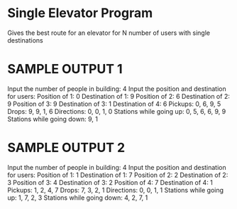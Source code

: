 # Single Elevator Program
Gives the best route for an elevator for N number of users with single destinations

# SAMPLE OUTPUT 1

Input the number of people in building: 4
Input the position and destination for users:
Position of 1: 0
Destination of 1: 9
Position of 2: 6
Destination of 2: 9
Position of 3: 9
Destination of 3: 1
Destination of 4: 6
Pickups:
0, 6, 9, 5
Drops:
9, 9, 1, 6
Directions:
0, 0, 1, 0
Stations while going up:
0, 5, 6, 6, 9, 9
Stations while going down:
9, 1


# SAMPLE OUTPUT 2

Input the number of people in building: 4
Input the position and destination for users:
Position of 1: 1
Destination of 1: 7
Position of 2: 2
Destination of 2: 3
Position of 3: 4
Destination of 3: 2
Position of 4: 7
Destination of 4: 1
Pickups:
1, 2, 4, 7
Drops:
7, 3, 2, 1
Directions:
0, 0, 1, 1
Stations while going up:
1, 7, 2, 3
Stations while going down:
4, 2, 7, 1

